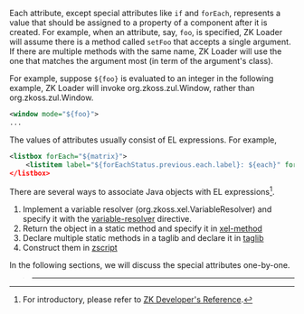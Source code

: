 Each attribute, except special attributes like `if` and `forEach`,
represents a value that should be assigned to a property of a component
after it is created. For example, when an attribute, say, `foo`, is
specified, ZK Loader will assume there is a method called `setFoo` that
accepts a single argument. If there are multiple methods with the same
name, ZK Loader will use the one that matches the argument most (in term
of the argument's class).

For example, suppose `${foo}` is evaluated to an integer in the
following example, ZK Loader will invoke
<javadoc method="setMode(int)">org.zkoss.zul.Window</javadoc>, rather
than
<javadoc method="setMode(java.lang.String)">org.zkoss.zul.Window</javadoc>.

``` xml
<window mode="${foo}">
...
```

The values of attributes usually consist of EL expressions. For example,

``` xml
<listbox forEach="${matrix}">
    <listitem label="${forEachStatus.previous.each.label}: ${each}" forEach=${each.items}/> <!-- nested-->
</listbox>
```

There are several ways to associate Java objects with EL
expressions[^1].

1.  Implement a variable resolver
    (<javadoc type="interface">org.zkoss.xel.VariableResolver</javadoc>)
    and specify it with the
    [variable-resolver](ZUML_Reference/ZUML/Processing_Instructions/variable-resolver)
    directive.
2.  Return the object in a static method and specify it in
    [xel-method](ZUML_Reference/ZUML/Processing_Instructions/xel-method)
3.  Declare multiple static methods in a taglib and declare it in
    [taglib](ZUML_Reference/ZUML/Processing_Instructions/taglib)
4.  Construct them in
    [zscript](ZUML_Reference/ZUML/Elements/zscript)

In the following sections, we will discuss the special attributes
one-by-one.

> ------------------------------------------------------------------------
>
> <references/>

[^1]: For introductory, please refer to [ZK Developer's
    Reference]({{site.baseurl}}/zk_dev_ref/UI_Composing/ZUML/EL_Expressions).
